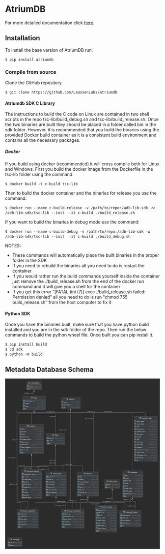 # AtriumDB
For more detailed documentation click [here](https://docs.atriumdb.io/).

## Installation

To install the base version of AtriumDB run:

```console
$ pip install atriumdb
```

### Compile from source
Clone the GitHub repository
```console
$ git clone https://github.com/LaussenLabs/atriumdb
```
#### Atriumdb SDK C Library
The instructions to build the C code on Linux are contained in two shell scripts in the repo tsc-lib/build_debug.sh and tsc-lib/build_release.sh.
Once the two binaries are built they should be placed in a folder called bin in the sdk folder. 
However, it is recommended that you build the binaries using the provided Docker build container as it is a consistent build environment and contains all the necessary packages.

##### Docker
If you build using docker (recommended) it will cross compile both for Linux and Windows.
First you build the docker image from the Dockerfile in the tsc-lib folder using the command:
```shell
$ docker build -t c-build tsc-lib
```
Then to build the docker container and the binaries for release you use the command:
```shell
$ docker run --name c-build-release -v /path/to/repo:/adb-lib-sdk -w /adb-lib-sdk/tsc-lib --init  -it c-build ./build_release.sh
```
If you want to build the binaries in debug mode use the command:
```shell
$ docker run --name c-build-debug -v /path/to/repo:/adb-lib-sdk -w /adb-lib-sdk/tsc-lib --init  -it c-build ./build_debug.sh
```
NOTES:
- These commands will automatically place the built binaries in the proper folder in the SDK
- If you need to rebuild the binaries all you need to do is restart the container
- If you would rather run the build commands yourself inside the container just remove the ./build_release.sh from the end of the docker run command and it will give you a shell for the container
- If you get this error "[FATAL tini (7)] exec ./build_release.sh failed: Permission denied" all you need to do is run "chmod 755 build_release.sh" from the host computer to fix it

#### Python SDK
Once you have the binaries built, make sure that you have python build installed and you are in the sdk folder of the repo.
Then run the below commands to build the python wheel file. Once built you can pip install it. 
```console
$ pip install build
$ cd sdk
$ python -m build
```

## Metadata Database Schema

![schema](sdk/docs/atriumdb_schema.png)

